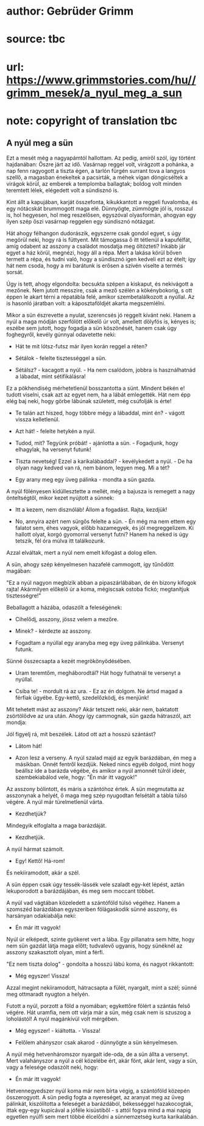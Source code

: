 # author: Gebrüder Grimm
# source: tbc
# url: https://www.grimmstories.com/hu//grimm_mesek/a_nyul_meg_a_sun
# note: copyright of translation tbc

## A nyúl meg a sün 

Ezt a mesét még a nagyapámtól hallottam. Az pedig, amiről szól, így
történt hajdanában: Őszre járt az idő. Vasárnap reggel volt, virágzott a
pohánka, a nap fenn ragyogott a tiszta égen, a tarlón fürgén surrant
tova a langyos szellő, a magasban énekeltek a pacsirták, a méhek vígan
döngicséltek a virágok körül, az emberek a templomba ballagtak; boldog
volt minden teremtett lélek, elégedett volt a sündisznó is.

Kint állt a kapujában, karját összefonta, kikukkantott a reggeli
fuvalomba, és egy nótácskát brummogott maga elé. Dünnyögte, zümmögte jól
is, rosszul is, hol hegyesen, hol meg reszelősen, egyszóval olyasformán,
ahogyan egy ilyen szép őszi vasárnap reggelen egy sündisznó nótázgat.

Hát ahogy félhangon dudorászik, egyszerre csak gondol egyet, s úgy
megörül neki, hogy rá is füttyent. Mit támogassa ő itt tétlenül a
kapufélfát, amíg odabent az asszony a családot mosdatja meg öltözteti?
Inkább jár egyet a ház körül, megnézi, hogy áll a répa. Mert a lakása
körül bőven termett a répa, és tudni való, hogy a sündisznó igen kedveli
ezt az ételt; így hát nem csoda, hogy a mi barátunk is erősen a szívén
viselte a termés sorsát.

Úgy is tett, ahogy elgondolta: becsukta szépen a kiskaput, és nekivágott
a mezőnek. Nem jutott messzire, csak a mező szélén a kökénybokorig, s
ott éppen le akart térni a répatábla felé, amikor szembetalálkozott a
nyúllal. Az is hasonló járatban volt: a káposztaföldjét akarta
megszemlélni.

Mikor a sün észrevette a nyulat, szerencsés jó reggelt kívánt neki.
Hanem a nyúl a maga módján szerfölött előkelő úr volt, amellett dölyfös
is, kényes is; eszébe sem jutott, hogy fogadja a sün köszönését, hanem
csak úgy foghegyről, kevély gúnnyal odavetette neki:

- Hát te mit lótsz-futsz már ilyen korán reggel a réten?

- Sétálok - felelte tisztességgel a sün.

- Sétálsz? - kacagott a nyúl. - Ha nem csalódom, jobbra is
használhatnád a lábadat, mint sétifikálásra!

Ez a pökhendiség mérhetetlenül bosszantotta a sünt. Mindent békén e!
tudott viselni, csak azt az egyet nem, ha a lábát emlegették. Hát nem
épp elég baj neki, hogy görbe lábúnak született, még csúfolják is érte!

- Te talán azt hiszed, hogy többre mégy a lábaddal, mint én? - vágott
vissza kelletlenül.

- Azt hát! - felelte hetykén a nyúl.

- Tudod, mit? Tegyünk próbát! - ajánlotta a sün. - Fogadjunk, hogy
elhagylak, ha versenyt futunk!

- Tiszta nevetség! Ezzel a karikalábaddal? - kevélykedett a nyúl. - De
ha olyan nagy kedved van rá, nem bánom, legyen meg. Mi a tét?

- Egy arany meg egy üveg pálinka - mondta a sün gazda.

A nyúl fölényesen kidüllesztette a mellét, még a bajusza is remegett a
nagy önteltségtől, mikor kezet nyújtott a sünnek:

- Itt a kezem, nem disznóláb! Állom a fogadást. Rajta, kezdjük!

- No, annyira azért nem sürgős felelte a sün. - Én még ma nem ettem egy
falatot sem, éhes vagyok, előbb hazamegyek, és jól megreggelizem. Ki
hallott olyat, korgó gyomorral versenyt futni? Hanem ha neked is úgy
tetszik, fél óra múlva itt találkozunk.

Azzal elváltak, mert a nyúl nem emelt kifogást a dolog ellen.

A sün, ahogy szép kényelmesen hazafelé cammogott, így tűnődött magában:

"Ez a nyúl nagyon megbízik abban a pipaszárlábában, de én bizony
kifogok rajta! Akármilyen előkelő úr a koma, mégiscsak ostoba fickó;
megtanítjuk tisztességre!"

Beballagott a házába, odaszólt a feleségének:

- Cihelődj, asszony, jössz velem a mezőre.

- Minek? - kérdezte az asszony.

- Fogadtam a nyúllal egy aranyba meg egy üveg pálinkába. Versenyt
futunk.

Sünné összecsapta a kezét megrökönyödésében.

- Uram teremtőm, megháborodtál? Hát hogy futhatnál te versenyt a
nyúllal.

- Csiba te! - mordult rá az ura. - Ez az én dolgom. Ne ártsd magad a
férfiak ügyébe. Egy-kettő, szedelőzködj, és menjünk!

Mit tehetett mást az asszony? Akár tetszett neki, akár nem, baktatott
zsörtölődve az ura után. Ahogy így cammognak, sün gazda hátraszól, azt
mondja:

Jól figyelj rá, mit beszélek. Látod ott azt a hosszú szántást?

- Látom hát!

- Azon lesz a verseny. A nyúl szalad majd az egyik barázdában, én meg a
másikban. Onnét fentről kezdjük. Neked nincs egyéb dolgod, mint hogy
beállsz ide a barázda végébe, és amikor a nyúl amonnét túlról ideér,
szembekiabálod vele, hogy: "Én már itt vagyok!"

Az asszony bólintott, és máris a szántóhoz értek. A sün megmutatta az
asszonynak a helyét, ő maga meg szép nyugodtan felsétált a tábla túlsó
végére. A nyúl már türelmetlenül várta.

- Kezdhetjük?

Mindegyik elfoglalta a maga barázdáját.

- Kezdhetjük.

A nyúl hármat számolt.

- Egy! Kettő! Há-rom!

És nekiiramodott, akár a szél.

A sün éppen csak úgy tessék-lássék vele szaladt egy-két lépést, aztán
lekuporodott a barázdájában, és meg sem moccant többet.

A nyúl vad vágtában közeledett a szántóföld túlsó végéhez. Hanem a
szomszéd barázdában egyszeriben fölágaskodik sünné asszony, és harsányan
odakiabálja neki:

- Én már itt vagyok!

Nyúl úr elképedt, szinte gyökeret vert a lába. Egy pillanatra sem hitte,
hogy nem sün gazdát látja maga előtt; tudvalevő ugyanis, hogy sünéknél
az asszony szakasztott olyan, mint a férfi.

"Ez nem tiszta dolog" - gondolta a hosszú lábú koma, és nagyot
rikkantott:

- Még egyszer! Vissza!

Azzal megint nekiiramodott, hátracsapta a fülét, nyargalt, mint a szél;
sünné meg ottmaradt nyugton a helyén.

Futott a nyúl, porzott a föld a nyomában; egykettőre fölért a szántás
felső végére. Hát uramfia, nem ott várja már a sün, még csak nem is
szuszog a loholástól! A nyúl magánkívül volt mérgében.

- Még egyszer! - kiáltotta. - Vissza!

- Felőlem ahányszor csak akarod - dünnyögte a sün kényelmesen.

A nyúl még hetvenháromszor nyargalt ide-oda, de a sün állta a versenyt.
Mert valahányszor a nyúl a cél közelébe ért, akár fönt, akár lent, vagy
a sün, vagy a felesége odaszólt neki, hogy:

- Én már itt vagyok!

Hetvennegyedszer nyúl koma már nem bírta végig, a szántóföld közepén
összerogyott. A sün pedig fogta a nyereséget, az aranyat meg az üveg
pálinkát, kiszólította a feleségét a barázdából, békességgel
hazakocogtak, ittak egy-egy kupicával a jóféle kisüstiből - s attól
fogva mind a mai napig egyetlen nyúlfi sem mert többé élcelődni a
sünnemzetség kurta karikalábán.
